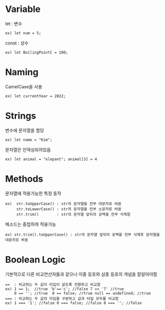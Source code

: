 # Variable
let   : 변수

    ex) let num = 5;  
    
const : 상수

    ex) let BoilingPointC = 100;

# Naming
CamelCase을 사용

    ex) let currentYear = 2022;  

# Strings
변수에 문자열을 할당

    ex) let name = "Kim";  

문자열은 인덱싱되어있음

    ex) let animal = "elepant"; animal[3] = 4 

# Methods
문자열에 적용가능한 특정 동작   

    ex)  str.toUpperCase() : str의 문자열을 전부 대문자로 바꿈  
         str.toLowerCase() : str의 문자열을 전부 소문자로 바꿈  
         str.trim()        : str의 문자열 앞뒤의 공백을 전부 삭제함  

메소드는 중첩하여 적용가능  
  
    ex) str.trim().toUpperCase() : str의 문자열 앞뒤의 공백을 전부 삭제후 문자열을 대문자로 바꿈  

# Boolean Logic
기본적으로 다른 비교연산자들과 같으나 이중 등호와 삼중 등호의 개념을 잘알아야함
    
    ==  : 비교하는 두 값이 타입이 같도록 전환하고 비교함
    ex) 1 == 1;  //true 'b'=='c'; //false 7 == '7' //true
        0 == ''; //true  0 == false; //true null == undefined; //true
    === : 비교하는 두 값의 타입을 구분하고 값과 타입 모두를 비교함
    ex) 1 === '1'; //false 0 === false; //false 0 === ''; //false 

